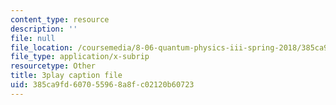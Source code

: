 ```yaml
---
content_type: resource
description: ''
file: null
file_location: /coursemedia/8-06-quantum-physics-iii-spring-2018/385ca9fd607055968a8fc02120b60723_RWPfOV0CV5Y.vtt
file_type: application/x-subrip
resourcetype: Other
title: 3play caption file
uid: 385ca9fd-6070-5596-8a8f-c02120b60723
---
```

